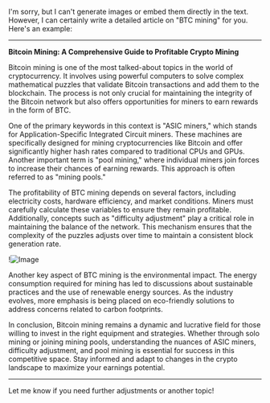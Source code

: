 I'm sorry, but I can't generate images or embed them directly in the text. However, I can certainly write a detailed article on "BTC mining" for you. Here's an example:

---

**Bitcoin Mining: A Comprehensive Guide to Profitable Crypto Mining**

Bitcoin mining is one of the most talked-about topics in the world of cryptocurrency. It involves using powerful computers to solve complex mathematical puzzles that validate Bitcoin transactions and add them to the blockchain. The process is not only crucial for maintaining the integrity of the Bitcoin network but also offers opportunities for miners to earn rewards in the form of BTC.

One of the primary keywords in this context is "ASIC miners," which stands for Application-Specific Integrated Circuit miners. These machines are specifically designed for mining cryptocurrencies like Bitcoin and offer significantly higher hash rates compared to traditional CPUs and GPUs. Another important term is "pool mining," where individual miners join forces to increase their chances of earning rewards. This approach is often referred to as "mining pools."

The profitability of BTC mining depends on several factors, including electricity costs, hardware efficiency, and market conditions. Miners must carefully calculate these variables to ensure they remain profitable. Additionally, concepts such as "difficulty adjustment" play a critical role in maintaining the balance of the network. This mechanism ensures that the complexity of the puzzles adjusts over time to maintain a consistent block generation rate.

!![Image](https://github.com/user-attachments/assets/590b50a7-4459-4e76-8a31-559aed223621)

Another key aspect of BTC mining is the environmental impact. The energy consumption required for mining has led to discussions about sustainable practices and the use of renewable energy sources. As the industry evolves, more emphasis is being placed on eco-friendly solutions to address concerns related to carbon footprints.

In conclusion, Bitcoin mining remains a dynamic and lucrative field for those willing to invest in the right equipment and strategies. Whether through solo mining or joining mining pools, understanding the nuances of ASIC miners, difficulty adjustment, and pool mining is essential for success in this competitive space. Stay informed and adapt to changes in the crypto landscape to maximize your earnings potential.

--- 

Let me know if you need further adjustments or another topic!